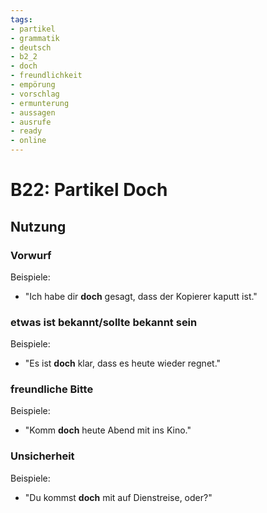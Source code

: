 ```yaml
---
tags:
- partikel
- grammatik
- deutsch
- b2_2
- doch
- freundlichkeit
- empörung
- vorschlag
- ermunterung
- aussagen
- ausrufe
- ready
- online
---
```


# B22: Partikel Doch

## Nutzung

### Vorwurf  

Beispiele:

- "Ich habe dir __doch__ gesagt, dass der Kopierer kaputt ist."  
  
### etwas ist bekannt/sollte bekannt sein  

Beispiele:

- "Es ist __doch__ klar, dass es heute wieder regnet."  
  
### freundliche Bitte  

Beispiele:

- "Komm __doch__ heute Abend mit ins Kino."  
  
### Unsicherheit  

Beispiele:

- "Du kommst __doch__ mit auf Dienstreise, oder?"
